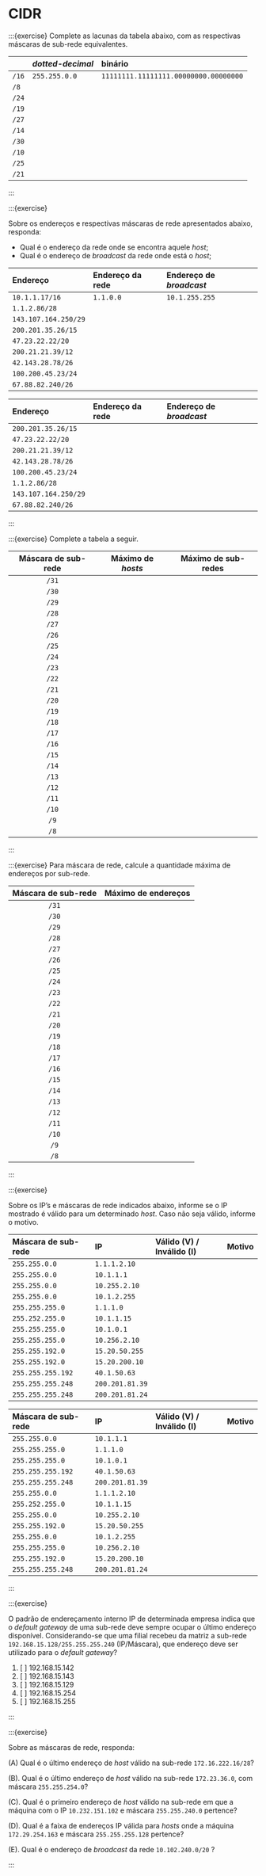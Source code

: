 # CIDR

:::{exercise}
Complete as lacunas da tabela abaixo, com as respectivas máscaras de sub-rede equivalentes.

|     |*dotted-decimal* |binário                              |
|:-----|:----------------|:------------------------------------|
|`/16` |`255.255.0.0`    |`11111111.11111111.00000000.00000000`|
|`/8`  |                 |                                     |
|`/24` |                 |                                     |
|`/19` |                 |                                     |
|`/27` |                 |                                     |
|`/14` |                 |                                     |
|`/30` |                 |                                     |
|`/10` |                 |                                     |
|`/25` |                 |                                     |
|`/21` |                 |                                     |


:::


:::{exercise}

Sobre os endereços e respectivas máscaras de rede apresentados abaixo, responda:
- Qual é o endereço da rede onde se encontra aquele *host*;
- Qual é o endereço de *broadcast* da rede onde está o *host*;


|Endereço            |Endereço da rede|Endereço de *broadcast*|
|:-------------------|:---------------|:----------------------|
|`10.1.1.17/16`      |`1.1.0.0`       |`10.1.255.255`         |
|`1.1.2.86/28`       |                |                       |
|`143.107.164.250/29`|                |                       |
|`200.201.35.26/15`  |                |                       |
|`47.23.22.22/20`    |                |                       |
|`200.21.21.39/12`   |                |                       |
|`42.143.28.78/26`   |                |                       |
|`100.200.45.23/24`  |                |                       |
|`67.88.82.240/26`   |                |                       |


|Endereço            |Endereço da rede|Endereço de *broadcast*|
|:-------------------|:---------------|:----------------------|
|`200.201.35.26/15`  |                |                       |
|`47.23.22.22/20`    |                |                       |
|`200.21.21.39/12`   |                |                       |
|`42.143.28.78/26`   |                |                       |
|`100.200.45.23/24`  |                |                       |
|`1.1.2.86/28`       |                |                       |
|`143.107.164.250/29`|                |                       |
|`67.88.82.240/26`   |                |                       |

:::


:::{exercise}
Complete a tabela a seguir.

|Máscara de sub-rede |Máximo de *hosts*|Máximo de sub-redes|
|:------------------:|:---------------:|:-----------------:|
|`/31`               |                 |                   |
|`/30`               |                 |                   |
|`/29`               |                 |                   |
|`/28`               |                 |                   |
|`/27`               |                 |                   |
|`/26`               |                 |                   |
|`/25`               |                 |                   |
|`/24`               |                 |                   |
|`/23`               |                 |                   |
|`/22`               |                 |                   |
|`/21`               |                 |                   |
|`/20`               |                 |                   |
|`/19`               |                 |                   |
|`/18`               |                 |                   |
|`/17`               |                 |                   |
|`/16`               |                 |                   |
|`/15`               |                 |                   |
|`/14`               |                 |                   |
|`/13`               |                 |                   |
|`/12`               |                 |                   |
|`/11`               |                 |                   |
|`/10`               |                 |                   |
|`/9`                |                 |                   |
|`/8`                |                 |                   |

:::


:::{exercise}
Para máscara de rede, calcule a quantidade máxima de endereços por sub-rede.

|Máscara de sub-rede |Máximo de endereços|
|:------------------:|:-----------------:|
|`/31`               |                  |
|`/30`               |                  |
|`/29`               |                  |
|`/28`               |                  |
|`/27`               |                  |
|`/26`               |                  |
|`/25`               |                  |
|`/24`               |                  |
|`/23`               |                  |
|`/22`               |                  |
|`/21`               |                  |
|`/20`               |                  |
|`/19`               |                  |
|`/18`               |                  |
|`/17`               |                  |
|`/16`               |                  |
|`/15`               |                  |
|`/14`               |                  |
|`/13`               |                  |
|`/12`               |                  |
|`/11`               |                  |
|`/10`               |                  |
|`/9`                |                  |
|`/8`                |                  |
:::


:::{exercise}

Sobre os IP’s e máscaras de rede indicados abaixo, informe se o IP mostrado é válido para um determinado *host*. Caso não seja válido, informe o motivo.

|Máscara de sub-rede |IP              |Válido (V) / Inválido (I)|Motivo|
|:-------------------|:---------------|:------------------------|:-----|
|`255.255.0.0`       |`1.1.1.2.10`    |                         |      |
|`255.255.0.0`       |`10.1.1.1`      |                         |      |
|`255.255.0.0`       |`10.255.2.10`   |                         |      |
|`255.255.0.0`       |`10.1.2.255`    |                         |      |
|`255.255.255.0`     |`1.1.1.0`       |                         |      |
|`255.252.255.0`     |`10.1.1.15`     |                         |      |
|`255.255.255.0`     |`10.1.0.1`      |                         |      |
|`255.255.255.0`     |`10.256.2.10`   |                         |      |
|`255.255.192.0`     |`15.20.50.255`  |                         |      |
|`255.255.192.0`     |`15.20.200.10`  |                         |      |
|`255.255.255.192`   |`40.1.50.63`    |                         |      |
|`255.255.255.248`   |`200.201.81.39` |                         |      |
|`255.255.255.248`   |`200.201.81.24` |                         |      |

|Máscara de sub-rede |IP              |Válido (V) / Inválido (I)|Motivo|
|:-------------------|:---------------|:------------------------|:-----|
|`255.255.0.0`       |`10.1.1.1`      |                         |      |
|`255.255.255.0`     |`1.1.1.0`       |                         |      |
|`255.255.255.0`     |`10.1.0.1`      |                         |      |
|`255.255.255.192`   |`40.1.50.63`    |                         |      |
|`255.255.255.248`   |`200.201.81.39` |                         |      |
|`255.255.0.0`       |`1.1.1.2.10`    |                         |      |
|`255.252.255.0`     |`10.1.1.15`     |                         |      |
|`255.255.0.0`       |`10.255.2.10`   |                         |      |
|`255.255.192.0`     |`15.20.50.255`  |                         |      |
|`255.255.0.0`       |`10.1.2.255`    |                         |      |
|`255.255.255.0`     |`10.256.2.10`   |                         |      |
|`255.255.192.0`     |`15.20.200.10`  |                         |      |
|`255.255.255.248`   |`200.201.81.24` |                         |      |

:::


:::{exercise}

O padrão de endereçamento interno IP de determinada empresa indica que o *default gateway* de uma sub-rede deve sempre ocupar o último endereço disponível. Considerando-se que uma filial recebeu da matriz a sub-rede `192.168.15.128/255.255.255.240` (IP/Máscara), que endereço deve ser utilizado para o *default gateway*?

1. [ ] 192.168.15.142
2. [ ] 192.168.15.143
3. [ ] 192.168.15.129
4. [ ] 192.168.15.254
5. [ ] 192.168.15.255


:::

:::{exercise}

Sobre as máscaras de rede, responda:

(A) Qual é o último endereço de *host* válido na sub-rede `172.16.222.16/28`?

(B). Qual é o último endereço de *host* válido na sub-rede `172.23.36.0`, com máscara `255.255.254.0`?

(C). Qual é o primeiro endereço de *host* válido na sub-rede em que a máquina com o IP
`10.232.151.102` e máscara `255.255.240.0` pertence?

(D). Qual é a faixa de endereços IP válida para *hosts* onde a máquina `172.29.254.163` e máscara `255.255.255.128` pertence?

(E). Qual é o endereço de *broadcast* da rede `10.102.240.0/20` ?

:::